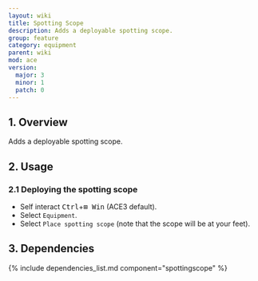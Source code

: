 ```yaml
---
layout: wiki
title: Spotting Scope
description: Adds a deployable spotting scope.
group: feature
category: equipment
parent: wiki
mod: ace
version:
  major: 3
  minor: 1
  patch: 0
---
```


## 1. Overview

Adds a deployable spotting scope.

## 2. Usage

### 2.1 Deploying the spotting scope
- Self interact <kbd>Ctrl</kbd>+<kbd>⊞&nbsp;Win</kbd> (ACE3 default).
- Select `Equipment`.
- Select `Place spotting scope` (note that the scope will be at your feet).

## 3. Dependencies

{% include dependencies_list.md component="spottingscope" %}
